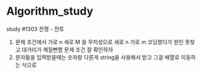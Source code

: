 # Algorithm_study
study
#1303 전쟁 - 전투
1. 문제 조건에서 가로 n 세로 M 을 무지성으로 세로 n 가로 m 코딩했다가 원인 못찾고 대가리가 깨질뻔함 문제 조건 잘 확인하자
2. 문자들을 입력받을때는 숫자랑 다른게 string을 사용해서 받고 그걸 배열로 이동하는 식으로
